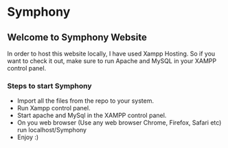 # Symphony

## Welcome to Symphony Website

In order to host this website locally, I have used Xampp Hosting. So if you want to check it out, make sure to run Apache and 
MySQL in your XAMPP control panel.

### Steps to start Symphony
* Import all the files from the repo to your system.
* Run Xampp control panel.
* Start apache and MySql in the XAMPP control panel.
* On you web browser (Use any web browser Chrome, Firefox, Safari etc) run localhost/Symphony
* Enjoy :)
